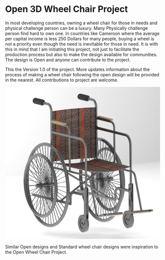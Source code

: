 # Open 3D Wheel Chair Project
In most developing countries, owning a wheel chair for those in needs and physical challenge person can be a luxury. Many Physically challenge person find hard to own one. In countries like Cameroon where the average per capital income is less 250 Dollars for many people, buying a wheel is not a priority even though the need is inevitable for those in need.
It is with this in mind that I am initiating this project, not just to facilitate the production process but also to make the design available for communities. The design is Open and anyone can contribute to the project.

This the Version 1.0 of the project. More updates information about the process of making a wheel chair following the open design will be provided in the nearest. All contributions to project are welcome.

<img src = "docs/clean-image-edited.jpg" width = "500">

Similar Open designs and Standard wheel chair designs were inspiration to the Open Wheel Chair Project.

